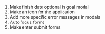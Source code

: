 1. Make finish date optional in goal modal
2. Make an icon for the application
3. Add more specific error messages in modals
4. Auto focus forms
5. Make enter submit forms

